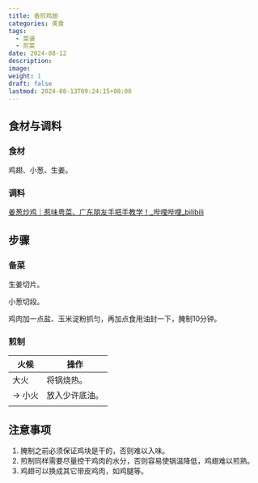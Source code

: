 ```yaml
---
title: 香煎鸡翅
categories: 美食
tags:
  - 菜谱
  - 煎菜
date: 2024-08-12
description: 
image: 
weight: 1
draft: false
lastmod: 2024-08-13T09:24:15+08:00
---
```

## 食材与调料

### 食材

鸡翅、小葱、生姜。

### 调料

[姜葱炒鸡｜惹味粤菜、广东朋友手把手教学！\_哔哩哔哩\_bilibili](https://www.bilibili.com/video/BV1Gy411B7iH/?spm_id_from=333.337.search-card.all.click&vd_source=75f81845b7419e2244a942c2be195d61)

## 步骤

### 备菜

生姜切片。

小葱切段。

鸡肉加一点盐、玉米淀粉抓匀，再加点食用油封一下，腌制10分钟。

### 煎制

| 火候    | 操作      |
| ----- | ------- |
| 大火    | 将锅烧热。   |
| -> 小火 | 放入少许底油。 |
|       |         |

## 注意事项

1. 腌制之前必须保证鸡块是干的，否则难以入味。
2. 煎制同样需要尽量控干鸡肉的水分，否则容易使锅温降低，鸡翅难以煎熟。
3. 鸡翅可以换成其它带皮鸡肉，如鸡腿等。


